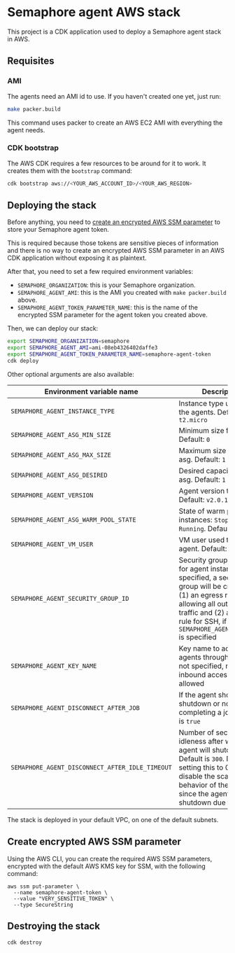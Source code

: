 # Semaphore agent AWS stack

This project is a CDK application used to deploy a Semaphore agent stack in AWS.

## Requisites

### AMI

The agents need an AMI id to use. If you haven't created one yet, just run:

```bash
make packer.build
```

This command uses packer to create an AWS EC2 AMI with everything the agent needs.

### CDK bootstrap

The AWS CDK requires a few resources to be around for it to work. It creates them with the `bootstrap` command:

```bash
cdk bootstrap aws://<YOUR_AWS_ACCOUNT_ID>/<YOUR_AWS_REGION>
```

## Deploying the stack

Before anything, you need to [create an encrypted AWS SSM parameter](#create-encrypted-aws-ssm-parameter) to store your Semaphore agent token.

This is required because those tokens are sensitive pieces of information and there is no way to create an encrypted AWS SSM parameter in an AWS CDK application without exposing it as plaintext.

After that, you need to set a few required environment variables:
- `SEMAPHORE_ORGANIZATION`: this is your Semaphore organization.
- `SEMAPHORE_AGENT_AMI`: this is the AMI you created with `make packer.build` above.
- `SEMAPHORE_AGENT_TOKEN_PARAMETER_NAME`: this is the name of the encrypted SSM parameter for the agent token you created above.

Then, we can deploy our stack:

```bash
export SEMAPHORE_ORGANIZATION=semaphore
export SEMAPHORE_AGENT_AMI=ami-08eb4326402daffe3
export SEMAPHORE_AGENT_TOKEN_PARAMETER_NAME=semaphore-agent-token
cdk deploy
```

Other optional arguments are also available:

| Environment variable name                       | Description |
|-------------------------------------------------|-------------|
| `SEMAPHORE_AGENT_INSTANCE_TYPE`                 | Instance type used for the agents. Default: `t2.micro` |
| `SEMAPHORE_AGENT_ASG_MIN_SIZE`                  | Minimum size for the asg. Default: `0` |
| `SEMAPHORE_AGENT_ASG_MAX_SIZE`                  | Maximum size for the asg. Default: `1` |
| `SEMAPHORE_AGENT_ASG_DESIRED`                   | Desired capacity for the asg. Default: `1` |
| `SEMAPHORE_AGENT_VERSION`                       | Agent version to use. Default: `v2.0.18` |
| `SEMAPHORE_AGENT_ASG_WARM_POOL_STATE`           | State of warm pool instances: `Stopped` or `Running`. Default: `Stopped` |
| `SEMAPHORE_AGENT_VM_USER`                       | VM user used to run the agent. Default: `ubuntu` |
| `SEMAPHORE_AGENT_SECURITY_GROUP_ID`             | Security group id to use for agent instances. If not specified, a security group will be created with (1) an egress rule allowing all outbound traffic and (2) an ingress rule for SSH, if `SEMAPHORE_AGENT_KEY_NAME` is specified |
| `SEMAPHORE_AGENT_KEY_NAME`                      | Key name to access agents through SSH. If not specified, no SSH inbound access is allowed |
| `SEMAPHORE_AGENT_DISCONNECT_AFTER_JOB`          | If the agent should shutdown or not after completing a job. Default is `true` |
| `SEMAPHORE_AGENT_DISCONNECT_AFTER_IDLE_TIMEOUT` | Number of seconds of idleness after which the agent will shutdown. Default is `300`. Note: setting this to 0 will disable the scaling down behavior of the stack, since the agents won't shutdown due to idleness |

The stack is deployed in your default VPC, on one of the default subnets.

## Create encrypted AWS SSM parameter

Using the AWS CLI, you can create the required AWS SSM parameters, encrypted with the default AWS KMS key for SSM, with the following command:

```
aws ssm put-parameter \
  --name semaphore-agent-token \
  --value "VERY_SENSITIVE_TOKEN" \
  --type SecureString
```

## Destroying the stack

```bash
cdk destroy
```
